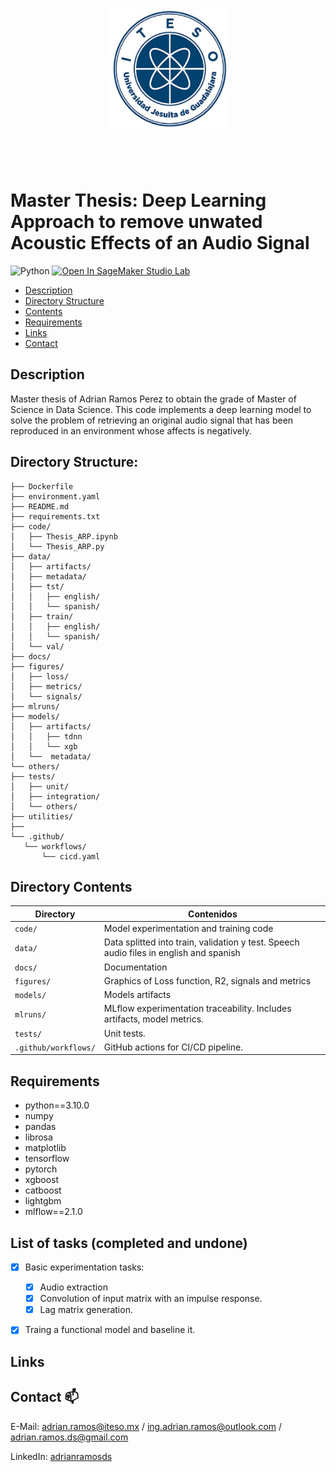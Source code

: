 
<a name="logo"/>
<div align="center">
<img src = "images/iteso_logo.png" 
	 style = "width:190px;height:190px; vertical-align:middle; float:center; margin: 40px 0px 60px 0px;" 
	 align = "middle">
</div>
</a>

# Master Thesis: Deep Learning Approach to remove unwated Acoustic Effects of an Audio Signal

![Python](https://img.shields.io/badge/Python-v3.10-green?style=flat&logo=Python])
[![Open In SageMaker Studio Lab](https://studiolab.sagemaker.aws/studiolab.svg)](https://studiolab.sagemaker.aws/import/github/AdrianRamosDS/Thesis/blob/master/code/thesis_arp.ipynb)

* [Description](#description)
* [Directory Structure](#directory-structure)
* [Contents](#directory-contents)
* [Requirements](#requirements)
* [Links](#links)
* [Contact](#contact-)

## Description

Master thesis of Adrian Ramos Perez to obtain the grade of Master of Science in Data Science.
This code implements a deep learning model to solve the problem of retrieving an original audio signal that has been reproduced in an environment whose affects is negatively.


## Directory Structure:

	├── Dockerfile
	├── environment.yaml
	├── README.md
	├── requirements.txt
	├── code/
	│   ├── Thesis_ARP.ipynb
	│   └── Thesis_ARP.py
	├── data/
	│   ├── artifacts/
	│   ├── metadata/
	│   ├── tst/
	│   │   ├── english/
	│   │   └── spanish/
	│   ├── train/
	│   │   ├── english/
	│   │   └── spanish/
	│   └── val/		
	├── docs/	
	├── figures/
	│   ├── loss/
	│   ├── metrics/
	│   └── signals/
	├── mlruns/
	├── models/
	│   ├── artifacts/
	│   │   ├── tdnn
	│   │   └── xgb
	│   └──  metadata/
	└── others/
	├── tests/
	│   ├── unit/
	│   ├── integration/
	│   └── others/
	├── utilities/
	├── 
	└── .github/
	   └── workflows/
		   └── cicd.yaml
		

## Directory Contents

| Directory | Contenidos       |
| -         | -                |
| `code/`   | Model experimentation and training code |
| `data/`   | Data splitted into train, validation y test. Speech audio files in english and spanish|
| `docs/`   | Documentation    |
| `figures/`| Graphics of Loss function, R2, signals and metrics        |
| `models/` | Models artifacts                                             |
| `mlruns/` | MLflow experimentation traceability. Includes artifacts, model metrics.  |
| `tests/`    | Unit tests.  |
| `.github/workflows/`     | GitHub actions for CI/CD pipeline.  |

## Requirements

- python==3.10.0
- numpy
- pandas
- librosa
- matplotlib
- tensorflow
- pytorch
- xgboost
- catboost
- lightgbm
- mlflow==2.1.0


## List of tasks (completed and undone)

- [x] Basic experimentation tasks:
	- [x] Audio extraction
	- [x] Convolution of input matrix with an impulse response.
	- [x] Lag matrix generation.
- [x] Traing a functional model and baseline it.


## Links


## Contact 📫

E-Mail: <a href="mailto:adrian.ramos@iteso.mx">adrian.ramos@iteso.mx</a> / <a href="mailto:ing.adrian.ramos@outlook.com">ing.adrian.ramos@outlook.com</a> / <a href="mailto:adrian.ramos.ds@gmail.com">adrian.ramos.ds@gmail.com</a></li>

LinkedIn: <a href="https://www.linkedin.com/in/adrianramosds/">adrianramosds</a>
